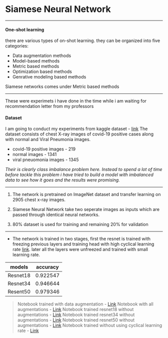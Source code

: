 # Siamese Neural Network
---
#### One-shot learning
there are various types of on-shot learning. they can be organized into five categories:
- Data augmentation methods
- Model-based methods
- Metric based methods
- Optimization based methods
- Genrative modeling based methods

Siamese networks comes under Metric based methods

---

These were experimets i have done in the time while i am waiting for recommendation letter from my professors 

#### Dataset
I am going to conduct my experiments from kaggle dataset - [link](http://https://www.kaggle.com/tawsifurrahman/covid19-radiography-database)
The dataset consists of chest X-ray images of covid-19 positive cases along with normal and Viral Pneumonia images.

-  covid-19 positive images - 219
-  normal images                 - 1341
-  viral pneuomonia images - 1345

*Their is clearly class imbalance problem here. Instead to spend a lot of time before tackle this problem i have tried to build a model with imbalanced data to see how it goes and the results were promising.*


------------

1. The network is pretrained on ImageNet dataset and transfer learning on 2905 chest x-ray images.

2. Siamese Neural Network take two seperate images as inputs which are passed through identical neural networks.

3. 80% dataset is used for training and remaining 20% for validation

------------

* The network is trained in two stages, first the resnet is trained with freezing previous layers and training head with high cyclical learning rate [link](https://arxiv.org/pdf/1803.09820.pdf). later all the layers were unfreezed and trained with small learning rate.

|  models | accuracy   |
| ------------ | ------------ |
|  Resnet18 | 0.922547  |
|  Resnet34 | 0.946644 |
|  Resent50 | 0.979346  |


> Notebook trained with data augmentation - [Link](https://www.kaggle.com/harshasatyavardhan/trained-with-adjusted-augmentation)
> Notebook with all augmentations - [Link](https://www.kaggle.com/harshasatyavardhan/augmentations)
> Notebook trained resnet18 without augmentations - [Link](https://www.kaggle.com/harshasatyavardhan/covid19-siamese-resnet18-without-augmentation)
> Notebook trained resnet34 without augmentations - [Link](https://www.kaggle.com/harshasatyavardhan/covid19-siamese-resnet34-without-augmentation)
> Notebook trained resnet50 without augmentations - [Link](https://www.kaggle.com/harshasatyavardhan/covid19-siamese-resnet50-without-augmentation)
> Notebook trained without using cyclical learning rate - [Link](https://www.kaggle.com/harshasatyavardhan/fine-tune)
